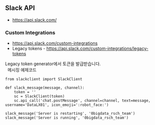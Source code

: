 ## Slack API  
  
- https://api.slack.com/  

### Custom Integrations  
  
- https://api.slack.com/custom-integrations  
- Legacy tokens - https://api.slack.com/custom-integrations/legacy-tokens  
  
Legacy token generator에서 토큰을 발급받습니다.  
  
메시징 예제코드
~~~
from slackclient import SlackClient

def slack_message(message, channel):   
    token = ''   
    sc = SlackClient(token)   
    sc.api_call('chat.postMessage', channel=channel, text=message, username='DataLX01', icon_emoji=':robot_face:')
    
slack_message('Server is restarting', '0bigdata_rsch_team')
slack_message('Server is running', '0bigdata_rsch_team')
~~~
